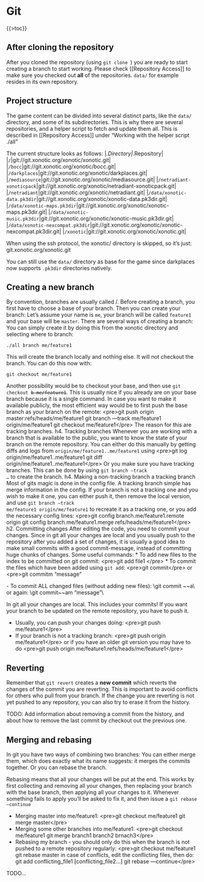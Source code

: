 Git
===

{{\>toc}}

After cloning the repository
----------------------------

After you cloned the repository (using <code>git clone <url></code>) you are ready to start creating a branch to start working.
Please check [[Repository Access]] to make sure you checked out **all** of the repositories. <code>data/</code> for example resides in its own repository.

Project structure
-----------------

The game content can be divided into several distinct parts, like the <code>data/</code> directory, and some of its subdirectories. This is why there are several repositories, and a helper script to fetch and update them all. This is described in [[Repository Access]] under “Working with the helper script ./all”

The current structure looks as follows:
|*.Directory|*.Repository|
|<code>/</code>|git://git.xonotic.org/xonotic/xonotic.git|
|<code>/bocc</code>|git://git.xonotic.org/xonotic/bocc.git|
|<code>/darkplaces</code>|git://git.xonotic.org/xonotic/darkplaces.git|
|<code>/mediasource</code>|git://git.xonotic.org/xonotic/mediasource.git|
|<code>/netradiant-xonoticpack</code>|git://git.xonotic.org/xonotic/netradiant-xonoticpack.git|
|<code>/netradiant</code>|git://git.xonotic.org/xonotic/netradiant.git|
|<code>/data/xonotic-data.pk3dir</code>|git://git.xonotic.org/xonotic/xonotic-data.pk3dir.git|
|<code>/data/xonotic-maps.pk3dir</code>|git://git.xonotic.org/xonotic/xonotic-maps.pk3dir.git|
|<code>/data/xonotic-music.pk3dir</code>|git://git.xonotic.org/xonotic/xonotic-music.pk3dir.git|
|<code>/data/xonotic-nexcompat.pk3dir</code>|git://git.xonotic.org/xonotic/xonotic-nexcompat.pk3dir.git|
|<code>/xonotic</code>|git://git.xonotic.org/xonotic/xonotic.git|

When using the ssh protocol, the xonotic/ directory is skipped, so it’s just: git.xonotic.org/xonotic.git

You can still use the <code>data/</code> directory as base for the game since darkplaces now supports <code>.pk3dir</code> directories natively.

Creating a new branch
---------------------

By convention, branches are usually called <yourname>/<branch>.
Before creating a branch, you first have to choose a base of your branch. Then you can create your branch:
Let’s assume your name is <code>me</code>, your branch will be called <code>feature1</code> and your base will be <code>master</code>.
There are several ways of creating a branch:
You can simply create it by doing this from the xonotic directory and selecting where to branch:

    ./all branch me/feature1

This will create the branch locally and nothing else. It will not checkout the branch. You can do this now with:

    git checkout me/feature1

Another possibility would be to checkout your base, and then use <code>git checkout ~~b me/feature1</code>. This is usually nice if you already are on your base branch because it is a single command.
In case you want to make it available publicly, the most efficient way would be to first push the base branch as your branch on the remote:
\<pre\>git push origin master:refs/heads/me/feature1
git branch —track me/feature1 origin/me/feature1
git checkout me/feature1\</pre\>
The reason for this are tracking branches.
h4. Tracking branches
Whenever you are working with a branch that is available to the public, you want to know the state of your branch on the remote repository.
You can either do this manually by getting diffs and logs from <code>origin/me/feature1..me/feature1</code> using
\<pre\>git log origin/me/feature1..me/feature1
git diff origin/me/feature1..me/feature1\</pre\>
Or you make sure you have tracking branches.
This can be done by using <code>git branch —track …</code> to create the branch.
h4. Making a non-tracking branch a tracking branch
Most of gits magic is done in the config file. A tracking branch simple has merge information in the config. If your branch is not a tracking one and you wish to make it one, you can either push it, then remove the local version, and use <code>git branch —track me/feature1 origin/me/feature1</code> to recreate it as a tracking one, or you add the necessary config lines:
\<pre\>git config branch.me/feature1.remote origin
git config branch.me/feature1.merge refs/heads/me/feature1\</pre\>
h2. Committing changes
After editing the code, you need to commit your changes. Since in git all your changes are local and you usually push to the repository after you added a set of changes, it is usually a good idea to make small commits with a good commit-message, instead of committing huge chunks of changes.
Some useful commands:
\* To add new files to the index to be committed on git commit: \<pre\>git add file1 \</pre\>
\* To commit the files which have been added using <code>git add</code>: \<pre\>git commit\</pre\> or \<pre\>git commit~~m “message”

</pre>
-   To commit ALL changed files (without adding new files): \<pre\>git commit ~~a\</pre\> or again: \<pre\>git commit~~am “message”\</pre\>

In git all your changes are local. This includes your commits! If you want your branch to be updated on the remote repository, you have to push it.

-   Usually, you can push your changes doing: \<pre\>git push me/feature1\</pre\>
-   If your branch is not a tracking branch: \<pre\>git push origin me/feature1\</pre\> or if you have an older git version you may have to do \<pre\>git push origin me/feature1:refs/heads/me/feature1\</pre\>

Reverting
---------

Remember that <code>git revert</code> creates a **new commit** which reverts the changes of the commit you are reverting.
This is important to avoid conflicts for others who pull from your branch.
If the change you are reverting is not yet pushed to any repository, you can also try to erase it from the history.

TODO: Add information about removing a commit from the history, and about how to remove the last commit by checkout out the previous one.

Merging and rebasing
--------------------

In git you have two ways of combining two branches: You can either merge them, which does exactly what its name suggests: it merges the commits together. Or you can rebase the branch.

Rebasing means that all your changes will be put at the end. This works by first collecting and removing all your changes, then replacing your branch with the base branch, then applying all your changes to it. Whenever something fails to apply you’ll be asked to fix it, and then issue a <code>git rebase —continue</code>

-   Merging master into me/feature1: \<pre\>git checkout me/feature1
    git merge master\</pre\>
-   Merging some other branches into me/feature1: \<pre\>git checkout me/feature1
    git merge branch1 branch2 brnach3\</pre\>
-   Rebasing my branch - you should only do this when the branch is not pushed to a remote repository regularly: \<pre\>git checkout me/feature1
    git rebase master
    in case of conflicts, edit the conflicting files, then do:
    git add conflicting\_file1 [conflicting\_file2…]
    git rebase —continue\</pre\>

TODO…
